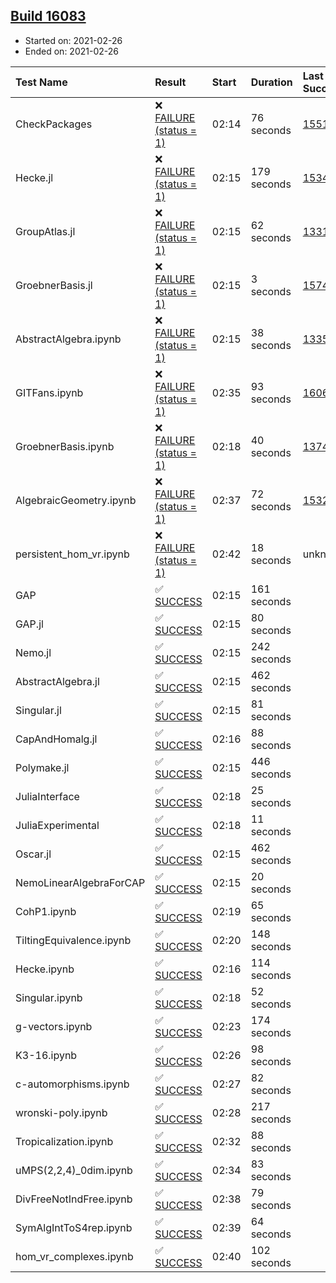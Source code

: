## [Build 16083](https://oscarci.mathematik.uni-kl.de/job/oscar/16083/)

* Started on: 2021-02-26
* Ended on: 2021-02-26

| Test Name    | Result | Start | Duration | Last Success | First Failure |
|:-------------|:-------|:------|:---------|:-------------|:--------------|
| CheckPackages | ❌ [FAILURE (status = 1)](https://oscarci.mathematik.uni-kl.de/job/oscar/16083/artifact/logs/build-16083/CheckPackages.log) | 02:14 | 76 seconds | [15514](https://oscarci.mathematik.uni-kl.de/job/oscar/15514/) | [15515](https://oscarci.mathematik.uni-kl.de/job/oscar/15515/) |
| Hecke.jl | ❌ [FAILURE (status = 1)](https://oscarci.mathematik.uni-kl.de/job/oscar/16083/artifact/logs/build-16083/Hecke.jl.log) | 02:15 | 179 seconds | [15344](https://oscarci.mathematik.uni-kl.de/job/oscar/15344/) | [15348](https://oscarci.mathematik.uni-kl.de/job/oscar/15348/) |
| GroupAtlas.jl | ❌ [FAILURE (status = 1)](https://oscarci.mathematik.uni-kl.de/job/oscar/16083/artifact/logs/build-16083/GroupAtlas.jl.log) | 02:15 | 62 seconds | [13311](https://oscarci.mathematik.uni-kl.de/job/oscar/13311/) | [13312](https://oscarci.mathematik.uni-kl.de/job/oscar/13312/) |
| GroebnerBasis.jl | ❌ [FAILURE (status = 1)](https://oscarci.mathematik.uni-kl.de/job/oscar/16083/artifact/logs/build-16083/GroebnerBasis.jl.log) | 02:15 | 3 seconds | [15745](https://oscarci.mathematik.uni-kl.de/job/oscar/15745/) | [15746](https://oscarci.mathematik.uni-kl.de/job/oscar/15746/) |
| AbstractAlgebra.ipynb | ❌ [FAILURE (status = 1)](https://oscarci.mathematik.uni-kl.de/job/oscar/16083/artifact/logs/build-16083/AbstractAlgebra.ipynb.log) | 02:15 | 38 seconds | [13355](https://oscarci.mathematik.uni-kl.de/job/oscar/13355/) | [13356](https://oscarci.mathematik.uni-kl.de/job/oscar/13356/) |
| GITFans.ipynb | ❌ [FAILURE (status = 1)](https://oscarci.mathematik.uni-kl.de/job/oscar/16083/artifact/logs/build-16083/GITFans.ipynb.log) | 02:35 | 93 seconds | [16068](https://oscarci.mathematik.uni-kl.de/job/oscar/16068/) | [16069](https://oscarci.mathematik.uni-kl.de/job/oscar/16069/) |
| GroebnerBasis.ipynb | ❌ [FAILURE (status = 1)](https://oscarci.mathematik.uni-kl.de/job/oscar/16083/artifact/logs/build-16083/GroebnerBasis.ipynb.log) | 02:18 | 40 seconds | [13748](https://oscarci.mathematik.uni-kl.de/job/oscar/13748/) | [13749](https://oscarci.mathematik.uni-kl.de/job/oscar/13749/) |
| AlgebraicGeometry.ipynb | ❌ [FAILURE (status = 1)](https://oscarci.mathematik.uni-kl.de/job/oscar/16083/artifact/logs/build-16083/AlgebraicGeometry.ipynb.log) | 02:37 | 72 seconds | [15322](https://oscarci.mathematik.uni-kl.de/job/oscar/15322/) | [15323](https://oscarci.mathematik.uni-kl.de/job/oscar/15323/) |
| persistent_hom_vr.ipynb | ❌ [FAILURE (status = 1)](https://oscarci.mathematik.uni-kl.de/job/oscar/16083/artifact/logs/build-16083/persistent_hom_vr.ipynb.log) | 02:42 | 18 seconds | unknown | unknown |
| GAP | ✅ [SUCCESS](https://oscarci.mathematik.uni-kl.de/job/oscar/16083/artifact/logs/build-16083/GAP.log) | 02:15 | 161 seconds |  |  |
| GAP.jl | ✅ [SUCCESS](https://oscarci.mathematik.uni-kl.de/job/oscar/16083/artifact/logs/build-16083/GAP.jl.log) | 02:15 | 80 seconds |  |  |
| Nemo.jl | ✅ [SUCCESS](https://oscarci.mathematik.uni-kl.de/job/oscar/16083/artifact/logs/build-16083/Nemo.jl.log) | 02:15 | 242 seconds |  |  |
| AbstractAlgebra.jl | ✅ [SUCCESS](https://oscarci.mathematik.uni-kl.de/job/oscar/16083/artifact/logs/build-16083/AbstractAlgebra.jl.log) | 02:15 | 462 seconds |  |  |
| Singular.jl | ✅ [SUCCESS](https://oscarci.mathematik.uni-kl.de/job/oscar/16083/artifact/logs/build-16083/Singular.jl.log) | 02:15 | 81 seconds |  |  |
| CapAndHomalg.jl | ✅ [SUCCESS](https://oscarci.mathematik.uni-kl.de/job/oscar/16083/artifact/logs/build-16083/CapAndHomalg.jl.log) | 02:16 | 88 seconds |  |  |
| Polymake.jl | ✅ [SUCCESS](https://oscarci.mathematik.uni-kl.de/job/oscar/16083/artifact/logs/build-16083/Polymake.jl.log) | 02:15 | 446 seconds |  |  |
| JuliaInterface | ✅ [SUCCESS](https://oscarci.mathematik.uni-kl.de/job/oscar/16083/artifact/logs/build-16083/JuliaInterface.log) | 02:18 | 25 seconds |  |  |
| JuliaExperimental | ✅ [SUCCESS](https://oscarci.mathematik.uni-kl.de/job/oscar/16083/artifact/logs/build-16083/JuliaExperimental.log) | 02:18 | 11 seconds |  |  |
| Oscar.jl | ✅ [SUCCESS](https://oscarci.mathematik.uni-kl.de/job/oscar/16083/artifact/logs/build-16083/Oscar.jl.log) | 02:15 | 462 seconds |  |  |
| NemoLinearAlgebraForCAP | ✅ [SUCCESS](https://oscarci.mathematik.uni-kl.de/job/oscar/16083/artifact/logs/build-16083/NemoLinearAlgebraForCAP.log) | 02:15 | 20 seconds |  |  |
| CohP1.ipynb | ✅ [SUCCESS](https://oscarci.mathematik.uni-kl.de/job/oscar/16083/artifact/logs/build-16083/CohP1.ipynb.log) | 02:19 | 65 seconds |  |  |
| TiltingEquivalence.ipynb | ✅ [SUCCESS](https://oscarci.mathematik.uni-kl.de/job/oscar/16083/artifact/logs/build-16083/TiltingEquivalence.ipynb.log) | 02:20 | 148 seconds |  |  |
| Hecke.ipynb | ✅ [SUCCESS](https://oscarci.mathematik.uni-kl.de/job/oscar/16083/artifact/logs/build-16083/Hecke.ipynb.log) | 02:16 | 114 seconds |  |  |
| Singular.ipynb | ✅ [SUCCESS](https://oscarci.mathematik.uni-kl.de/job/oscar/16083/artifact/logs/build-16083/Singular.ipynb.log) | 02:18 | 52 seconds |  |  |
| g-vectors.ipynb | ✅ [SUCCESS](https://oscarci.mathematik.uni-kl.de/job/oscar/16083/artifact/logs/build-16083/g-vectors.ipynb.log) | 02:23 | 174 seconds |  |  |
| K3-16.ipynb | ✅ [SUCCESS](https://oscarci.mathematik.uni-kl.de/job/oscar/16083/artifact/logs/build-16083/K3-16.ipynb.log) | 02:26 | 98 seconds |  |  |
| c-automorphisms.ipynb | ✅ [SUCCESS](https://oscarci.mathematik.uni-kl.de/job/oscar/16083/artifact/logs/build-16083/c-automorphisms.ipynb.log) | 02:27 | 82 seconds |  |  |
| wronski-poly.ipynb | ✅ [SUCCESS](https://oscarci.mathematik.uni-kl.de/job/oscar/16083/artifact/logs/build-16083/wronski-poly.ipynb.log) | 02:28 | 217 seconds |  |  |
| Tropicalization.ipynb | ✅ [SUCCESS](https://oscarci.mathematik.uni-kl.de/job/oscar/16083/artifact/logs/build-16083/Tropicalization.ipynb.log) | 02:32 | 88 seconds |  |  |
| uMPS(2,2,4)_0dim.ipynb | ✅ [SUCCESS](https://oscarci.mathematik.uni-kl.de/job/oscar/16083/artifact/logs/build-16083/uMPS-2-2-4-_0dim.ipynb.log) | 02:34 | 83 seconds |  |  |
| DivFreeNotIndFree.ipynb | ✅ [SUCCESS](https://oscarci.mathematik.uni-kl.de/job/oscar/16083/artifact/logs/build-16083/DivFreeNotIndFree.ipynb.log) | 02:38 | 79 seconds |  |  |
| SymAlgIntToS4rep.ipynb | ✅ [SUCCESS](https://oscarci.mathematik.uni-kl.de/job/oscar/16083/artifact/logs/build-16083/SymAlgIntToS4rep.ipynb.log) | 02:39 | 64 seconds |  |  |
| hom_vr_complexes.ipynb | ✅ [SUCCESS](https://oscarci.mathematik.uni-kl.de/job/oscar/16083/artifact/logs/build-16083/hom_vr_complexes.ipynb.log) | 02:40 | 102 seconds |  |  |
